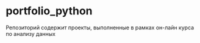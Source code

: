 # portfolio_python
Репозиторий содержит проекты, выполненные в рамках он-лайн курса  по анализу данных

